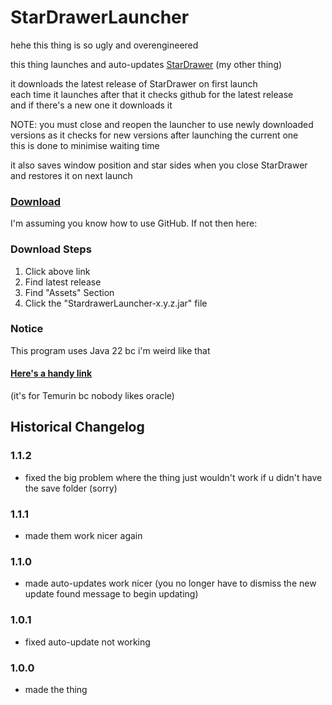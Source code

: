 # StarDrawerLauncher

hehe this thing is so ugly and overengineered

this thing launches and auto-updates [StarDrawer](https://github.com/Canary-Prism/StarDrawer) (my other thing)

it downloads the latest release of StarDrawer on first launch  
each time it launches after that it checks github for the latest release  
and if there's a new one it downloads it 

NOTE: you must close and reopen the launcher to use newly downloaded versions as it checks for new versions after launching the current one  
this is done to minimise waiting time

it also saves window position and star sides when you close StarDrawer and restores it on next launch

### [Download](https://github.com/Canary-Prism/StarDrawerLauncher/releases/)

I'm assuming you know how to use GitHub. If not then here:

### Download Steps

1. Click above link
2. Find latest release
3. Find "Assets" Section
4. Click the "StardrawerLauncher-x.y.z.jar" file

### Notice

This program uses Java 22 bc i'm weird like that

#### [Here's a handy link](https://adoptium.net/temurin/releases/?version=22)

(it's for Temurin bc nobody likes oracle)

## Historical Changelog

### 1.1.2
- fixed the big problem where the thing just wouldn't work if u didn't have the save folder (sorry)

### 1.1.1
- made them work nicer again

### 1.1.0
- made auto-updates work nicer (you no longer have to dismiss the new update found message to begin updating)

### 1.0.1
- fixed auto-update not working

### 1.0.0
- made the thing